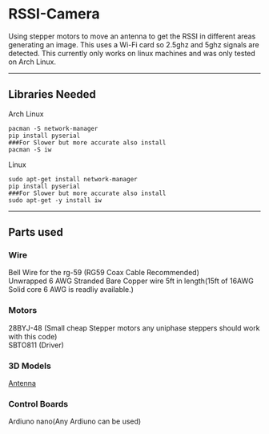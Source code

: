 # RSSI-Camera
Using stepper motors to move an antenna to get the RSSI in different areas generating an image. This uses a Wi-Fi card so 2.5ghz and 5ghz signals are detected.
This currently only works on linux machines and was only tested on Arch Linux. 


-----------
## Libraries Needed<br />
Arch Linux<br />
```
pacman -S network-manager 
pip install pyserial
###For Slower but more accurate also install
pacman -S iw
```
Linux
```
sudo apt-get install network-manager
pip install pyserial
###For Slower but more accurate also install
sudo apt-get -y install iw
```

------------
## Parts used<br />

### Wire <br/>
Bell Wire for the rg-59 (RG59 Coax Cable Recommended)<br/>
Unwrapped 6 AWG Stranded Bare Copper wire 5ft in length(15ft of 16AWG Solid core 6 AWG is readliy available.)<br/>
### Motors<br/>
28BYJ-48 (Small cheap Stepper motors any uniphase steppers should work with this code)<br/>
SBTO811 (Driver)<br/>
### 3D Models<br/>
[Antenna](https://www.thingiverse.com/thing:3130541)
### Control Boards<br/>
Ardiuno nano(Any Ardiuno can be used)<br/>
